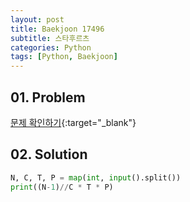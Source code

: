 ```yaml
---
layout: post
title: Baekjoon 17496
subtitle: 스타후르츠
categories: Python
tags: [Python, Baekjoon]
---
```


## 01. Problem

[문제 확인하기](https://www.acmicpc.net/problem/17496){:target="_blank"}

## 02. Solution

```Python
N, C, T, P = map(int, input().split())
print((N-1)//C * T * P)
```
